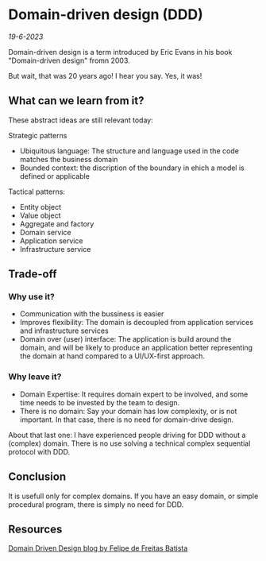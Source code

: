 # Domain-driven design (DDD)
*19-6-2023*

Domain-driven design is a term introduced by Eric Evans in his book "Domain-driven design" fromn 2003.

But wait, that was 20 years ago! I hear you say. Yes, it was!

## What can we learn from it?

These abstract ideas are still relevant today:

Strategic patterns
- Ubiquitous language: The structure and language used in the code matches the business domain
- Bounded context: the discription of the boundary in ehich a model is defined or applicable

Tactical patterns:
- Entity object
- Value object
- Aggregate and factory
- Domain service
- Application service
- Infrastructure service

## Trade-off

### Why use it?

- Communication with the bussiness is easier
- Improves flexibility: The domain is decoupled from application services and infrastructure services
- Domain over (user) interface: The application is build around the domain, and will be likely to produce an application better representing the domain at hand compared to a UI/UX-first approach.

### Why leave it?

- Domain Expertise: It requires domain expert to be involved, and some time needs to be invested by the team to design.
- There is no domain: Say your domain has low complexity, or is not important. In that case, there is no need for domain-drive design.

About that last one: I have experienced people driving for DDD without a (complex) domain. There is no use solving a technical complex sequential protocol with DDD.

## Conclusion
It is usefull only for complex domains. If you have an easy domain, or simple procedural program, there is simply no need for DDD.

## Resources

[Domain Driven Design blog by Felipe de Freitas Batista](https://thedomaindrivendesign.io/)
